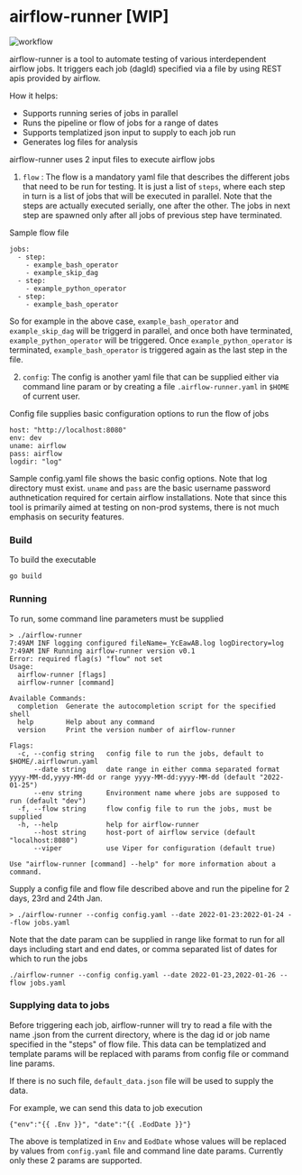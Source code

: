 # airflow-runner [WIP]

![workflow](https://github.com/saucam/airflow-runner/actions/workflows/go.yaml/badge.svg)


airflow-runner is a tool to automate testing of various interdependent airflow jobs.
It triggers each job (dagId) specified via a file by using REST apis provided by airflow.

How it helps:
- Supports running series of jobs in parallel
- Runs the pipeline or flow of jobs for a range of dates
- Supports templatized json input to supply to each job run
- Generates log files for analysis

airflow-runner uses 2 input files to execute airflow jobs

1. ```flow``` : The flow is a mandatory yaml file that describes the different jobs that need to be run for testing. It is just a list of ```steps```, where each step in turn is a list of jobs that will be executed in parallel. Note that the steps are actually executed serially, one after the other. The jobs in next step are spawned only after all jobs of previous step have terminated.

Sample flow file
```
jobs:
  - step:
    - example_bash_operator
    - example_skip_dag
  - step:
    - example_python_operator
  - step:
    - example_bash_operator
```

So for example in the above case, ```example_bash_operator``` and ```example_skip_dag``` will be triggerd in parallel, and once both have terminated, ```example_python_operator``` will be triggered.
Once ```example_python_operator``` is terminated, ```example_bash_operator``` is triggered again as the last step in the file.

2. ```config```: The config is another yaml file that can be supplied either via command line param or by creating a file ```.airflow-runner.yaml``` in ```$HOME``` of current user.

Config file supplies basic configuration options to run the flow of jobs

```
host: "http://localhost:8080"
env: dev
uname: airflow
pass: airflow
logdir: "log"
```
Sample config.yaml file shows the basic config options. Note that log directory must exist. ```uname``` and ```pass``` are the basic username password authnetication required for certain airflow installations. Note that since this tool is primarily aimed at testing on non-prod systems, there is not much emphasis on security features.

### Build

To build the executable

```
go build
```

### Running

To run, some command line parameters must be supplied

```
> ./airflow-runner
7:49AM INF logging configured fileName=_YcEawAB.log logDirectory=log
7:49AM INF Running airflow-runner version v0.1
Error: required flag(s) "flow" not set
Usage:
  airflow-runner [flags]
  airflow-runner [command]

Available Commands:
  completion  Generate the autocompletion script for the specified shell
  help        Help about any command
  version     Print the version number of airflow-runner

Flags:
  -c, --config string   config file to run the jobs, default to $HOME/.airflowrun.yaml
      --date string     date range in either comma separated format yyyy-MM-dd,yyyy-MM-dd or range yyyy-MM-dd:yyyy-MM-dd (default "2022-01-25")
      --env string      Environment name where jobs are supposed to run (default "dev")
  -f, --flow string     flow config file to run the jobs, must be supplied
  -h, --help            help for airflow-runner
      --host string     host-port of airflow service (default "localhost:8080")
      --viper           use Viper for configuration (default true)

Use "airflow-runner [command] --help" for more information about a command.

```

Supply a config file and flow file described above and run the pipeline for 2 days, 23rd and 24th Jan.

```
> ./airflow-runner --config config.yaml --date 2022-01-23:2022-01-24 --flow jobs.yaml
```
Note that the date param can be supplied in range like format to run for all days including start and end dates, or comma separated list of dates for which to run the jobs

```
./airflow-runner --config config.yaml --date 2022-01-23,2022-01-26 --flow jobs.yaml
```
### Supplying data to jobs

Before triggering each job, airflow-runner will try to read a file with the name <job>.json from the current directory, where <job> is the dag id or job name specified in the "steps" of flow file. This data can be templatized and template params will be replaced with params from config file or command line params.

If there is no such file, ```default_data.json``` file will be used to supply the data.

For example, we can send this data to job execution
```
{"env":"{{ .Env }}", "date":"{{ .EodDate }}"}
```
The above is templatized in ```Env``` and ```EodDate``` whose values will be replaced by values from ```config.yaml``` file and command line date params.
Currently only these 2 params are supported.
